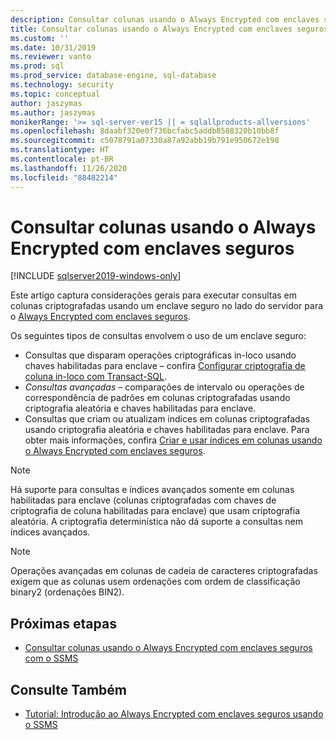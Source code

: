 ```yaml
---
description: Consultar colunas usando o Always Encrypted com enclaves seguros
title: Consultar colunas usando o Always Encrypted com enclaves seguros | Microsoft Docs
ms.custom: ''
ms.date: 10/31/2019
ms.reviewer: vanto
ms.prod: sql
ms.prod_service: database-engine, sql-database
ms.technology: security
ms.topic: conceptual
author: jaszymas
ms.author: jaszymas
monikerRange: '>= sql-server-ver15 || = sqlallproducts-allversions'
ms.openlocfilehash: 8daabf320e0f736bcfabc5addb8508320b10bb8f
ms.sourcegitcommit: c5078791a07330a87a92abb19b791e950672e198
ms.translationtype: HT
ms.contentlocale: pt-BR
ms.lasthandoff: 11/26/2020
ms.locfileid: "88482214"
---
```

# <a name="query-columns-using-always-encrypted-with-secure-enclaves"></a>Consultar colunas usando o Always Encrypted com enclaves seguros
[!INCLUDE [sqlserver2019-windows-only](../../../includes/applies-to-version/sqlserver2019-windows-only.md)]

Este artigo captura considerações gerais para executar consultas em colunas criptografadas usando um enclave seguro no lado do servidor para o [Always Encrypted com enclaves seguros](always-encrypted-enclaves.md). 

Os seguintes tipos de consultas envolvem o uso de um enclave seguro:
- Consultas que disparam operações criptográficas in-loco usando chaves habilitadas para enclave – confira [Configurar criptografia de coluna in-loco com Transact-SQL](always-encrypted-enclaves-configure-encryption-tsql.md).
- *Consultas avançadas* – comparações de intervalo ou operações de correspondência de padrões em colunas criptografadas usando criptografia aleatória e chaves habilitadas para enclave.
- Consultas que criam ou atualizam índices em colunas criptografadas usando criptografia aleatória e chaves habilitadas para enclave. Para obter mais informações, confira [Criar e usar índices em colunas usando o Always Encrypted com enclaves seguros](always-encrypted-enclaves-create-use-indexes.md).

> [!NOTE]
> Há suporte para consultas e índices avançados somente em colunas habilitadas para enclave (colunas criptografadas com chaves de criptografia de coluna habilitadas para enclave) que usam criptografia aleatória. A criptografia determinística não dá suporte a consultas nem índices avançados.

> [!NOTE]
> Operações avançadas em colunas de cadeia de caracteres criptografadas exigem que as colunas usem ordenações com ordem de classificação binary2 (ordenações BIN2). 


## <a name="next-steps"></a>Próximas etapas
- [Consultar colunas usando o Always Encrypted com enclaves seguros com o SSMS](always-encrypted-enclaves-query-columns-ssms.md)

## <a name="see-also"></a>Consulte Também
- [Tutorial: Introdução ao Always Encrypted com enclaves seguros usando o SSMS](../tutorial-getting-started-with-always-encrypted-enclaves.md)

